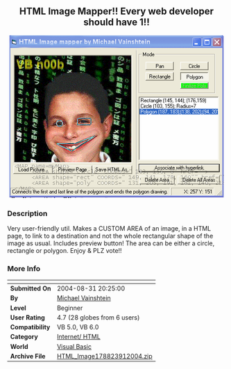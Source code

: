 ﻿<div align="center">

## HTML Image Mapper\!\! Every web developer should have 1\!\!

<img src="PIC20048311355128441.gif">
</div>

### Description

Very user-friendly util. Makes a CUSTOM AREA of an image, in a HTML page, to link to a destination and not the whole rectangular shape of the image as usual. Includes preview button! The area can be either a circle, rectangle or polygon. Enjoy & PLZ vote!!
 
### More Info
 


<span>             |<span>
---                |---
**Submitted On**   |2004-08-31 20:25:00
**By**             |[Michael Vainshtein](https://github.com/Planet-Source-Code/PSCIndex/blob/master/ByAuthor/michael-vainshtein.md)
**Level**          |Beginner
**User Rating**    |4.7 (28 globes from 6 users)
**Compatibility**  |VB 5\.0, VB 6\.0
**Category**       |[Internet/ HTML](https://github.com/Planet-Source-Code/PSCIndex/blob/master/ByCategory/internet-html__1-34.md)
**World**          |[Visual Basic](https://github.com/Planet-Source-Code/PSCIndex/blob/master/ByWorld/visual-basic.md)
**Archive File**   |[HTML\_Image178823912004\.zip](https://github.com/Planet-Source-Code/michael-vainshtein-html-image-mapper-every-web-developer-should-have-1__1-55922/archive/master.zip)








